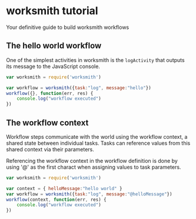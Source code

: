 # worksmith tutorial
Your definitive guide to build worksmith workflows



## The hello world workflow
One of the simplest activities in worksmith is the `logActivity` that outputs its message to the JavaScript console.
```javascript
var worksmith = require('worksmith')

var workflow = worksmith({task:"log", message:"hello"})
workflow({}, function(err, res) {
    console.log("workflow executed")
})
```

## The workflow context
Workflow steps communicate with the world using the workflow context, a shared state between individual tasks. Tasks can reference values from this shared context
via their parameters.

Referencing the workflow context in the workflow definition is done by using '@' as the first charact when assigning values to task parameters.

```javascript
var worksmith = require('worksmith')

var context = { helloMessage:"hello world" }
var workflow = worksmith({task:"log", message:"@helloMessage"})
workflow(context, function(err, res) {
    console.log("workflow executed")
})
```
